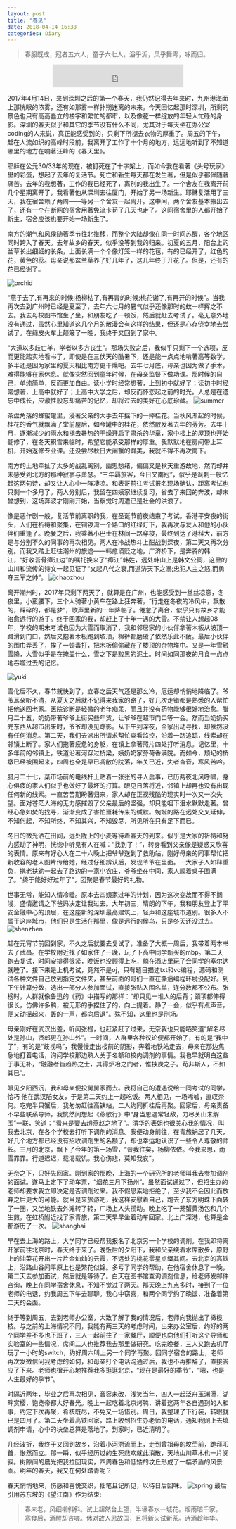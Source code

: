 ```yaml
---
layout: post
title: "春见"
date: 2018-04-14 16:38
categories: Diary
---
```


> 春服既成，冠者五六人，童子六七人，浴乎沂，风乎舞雩，咏而归。

<center>
<iframe frameborder="no" border="0" marginwidth="0" marginheigh
t="0" width="298" height="52" src="https://music.163.com/outchain/player?type=2&amp;id=26111688&amp;auto=1&amp;height=32"> </iframe>
</center>

2017年4月14日，来到深圳之后的第一个春天，我仍然记得去年来时，九州港海面上那恍眼的浓雾，还有如那雾一样扑朔迷离的未来。今天回忆起那时深圳，所剩的景色也只有高高矗立的楼宇和繁忙的都市，以及像花一样绽放的年轻人忙碌的身影。深圳的春天似乎和其它的季节没有什么不同，尤其对于每天坐在办公室coding的人来说，真正能感受到的，只剩下所褪去衣物的厚重了。周五的下午，赶在人流如织的高峰时段前，我离开了工作了十个月的地方，远远地听到了不知道哪里的地方在响著汪峰的《春天里》。

耶稣在公元30/33年的现在，被钉死在了十字架上，而如今我在看著《头号玩家》里的彩蛋，想起了去年的复活节。死亡和新生每天都在发生著，但是似乎都伴随著痛苦。去年的我想著，工作的我已经死了，离别的我出生了。一个舍友在我离开前几个星期离开了，我看著他从深圳去往厦门，开始了另一场新生。耶稣复活用了三天，我在宿舍赖了两周——等另一个舍友一起离开。这中间，两个舍友基本搬出去了，还有一个在断网的宿舍用著免流卡苟了几天也走了。这间宿舍里的人都开始了新生，宿舍应该也要开始一场新生了。

南方的潮气和风侯随著季节往北推移，而整个大陆却像在同一时间苏醒，各个地区同时跨入了春天。去年故乡的春天，似乎没等到我的归来。初夏的五月，阳台上的兰草长出细细的长条，上面长满一个个像灯笼一样的花苞，有的已经开了，红色的花，黄色的蕊。母亲说那盆兰草养了好几年了，这几年终于开花了。但是，还有的花已经谢了。

![orchid](../../../../assets/images/1572260304.jpg)

“燕子去了,有再来的时候;杨柳枯了,有再青的时候;桃花谢了,有再开的时候”。当我再次去到广州时已经是夏至了，去年六七月的暑气似乎还像那时的蚊一样挥之不去。我去母校图书馆坐了坐，和朋友吃了一顿饭，然后就赶去考试了。毫无意外地没有通过，虽然心里知道这几个月的散漫会有这样的结果，但还是心存侥幸地去尝试了。在绿皮火车上颠簸了一晚，我终于又回到了家中。

“大道以多歧亡羊，学者以多方丧生”。那场失败之后，我似乎只剩下一个选项，反而更能踏实地看书了，即使是在三伏天的酷暑下，还是能一点点地啃著高等数学，多半还是因为家里的夏天相比南方更干燥吧。去年七月底，母亲也因为做了手术，难得能够在家休息。就像突然回到童年时候，在母亲监督下做功课。那时候的自己，单纯简单，反而更加自由。读小学时经常想著，上到初中就好了；读初中时经常想著，上高中就好了；上高中大学之后，却反而怀恋起之前的时光。人总是在遗忘中成长，应激性般忘却痛苦的记忆，却将过去的美好在心底珍藏。
![summer](../../../../assets/images/IMG_1648.JPG)

茶盘角落的蜂蜜罐里，浸著父亲的大手去年摇下的一捧桂花。当秋风渐起的时候，桂花的香气就飘满了堂前屋后，如今罐中的桂花，依然散发著去年的芬芳。去年十月，逐渐减少的雨水和褪去暑热的干燥开启了肃杀的华章，家中楼上的屋顶也开始翻修了，在冬天积雪来临时，希望它能承受那样的厚重。我默默地在房间带上耳机，开始返修专业课。还没尝尽秋日大闸蟹的鲜美，我就不得不再次南下。

南方的土地牵扯了太多的战乱离别，幽思愁绪，偏偏又是秋天重游故地，然而却并未感受到北方的那种寂寥与萧瑟。“三年羁旅客，今日又南冠”，似乎是讽刺一般忆起这两句诗，却又让人心中一阵凄凉。和表哥前往考试报名现场确认，距离考试也只剩一个多月了。两人分别后，我留在四姨家继续复习，省去了来回的奔波，却未曾想到，这场奔波才刚刚开始，当察觉时周遭已是社会的洪浪了。

像是恶作剧一般，复活节前离职的我，在圣诞节前夜结束了考试。香港平安夜的街头，人们在祈祷和聚集，在铜锣湾一个路口的红绿灯下，我再次与友人和他的小伙伴们重逢了。晚餐之后，我乘著小巴士在林间一路穿梭，最终到达了港科大，前方是与分别不久的同事的再次相见。两人在冷战热斗上酣战到深夜，第二天又再次分别。而我又踏上赶往潮州的旅途——韩愈谪贬之地，广济桥下，是奔腾的韩江，“好收吾骨瘴江边”的嘱托换来了“瘴江”韩姓，远处韩山上是韩文公祠，这里的山川和流传的诗文一起见证了“文起八代之衰,而道济天下之溺;忠犯人主之怒,而勇夺三军之帅”。
![chaozhou](../../../../assets/images/IMG_9349.JPG)

离开潮州时，2017年只剩下两天了，就算是在广州，也能感受到一丝丝凉意，冬夜里，小蛮腰下，三个人骑著小黄车在路上狂奔著，“行走在冬夜的冷风中，飘散的，踩碎的，都是梦”，歌声里新的一年降临了。倦怠了离合，似乎只有故乡才能治愈远行的游子。终于回家的我，却赶上了十年一遇的大雪。不禁让人想起08年，学校的期末考试也因为大雪而取消了，我和邻居家的小伙伴拿著木板从坡顶一路滑到门口，然后又抱著木板跑到坡顶，棉裤都磨破了依然乐此不疲。最后小伙伴的围巾弄丢了，挨了一顿毒打，把木板偷偷藏在了楼顶的杂物堆中。又是一年雪融雪降，大雪似乎是在掩盖什么，雪之下是黢黑的泥土。时间如同那夜的月食一点点地吞噬过去的记忆。

![yuki](../../../../assets/images/IMG_9937.JPG)

雪化后不久，春节就快到了，立春之后天气还是那么冷，厄运却悄悄地降临了。爷爷耳朵听不清，从夏天之后就不记得来我家的路了，好几次走错都是熟悉的人帮忙把他送回老家。医院诊断是轻微的老年痴呆，而且并没有药物能够很好地治愈。腊月二十五，奶奶带著爷爷上街买些年货，让爷爷在超市门口等一会。然而当奶奶买完东西从超市出来时，爷爷却没见踪影。从下午到深夜，全家出动寻找，却依然没有任何消息。第二天，我们去派出所请求帮忙查看监控，沿着一路追踪，线索却在邻镇上断了。家人们拖著疲惫的身躯，在镇上拿著照片四处打听消息。记忆里，十多年前的邻镇上，铁道沿著河穿过桥梁，姨奶奶家旁荷香满院。而如今，颓圮的桥墩已经被围起来，四周也全是早已凋敝的院落，年关已近，失者杳音，寒风苦吟。

腊月二十七，菜市场前的电线杆上贴着一张张的寻人启事，已历两夜北风呼啸，身心俱疲的家人们似乎也做好了最坏的打算。眼见日落将近，邻镇上却再也没有出现任何新的线索。一直苦苦期盼著归来，家人却在正视残酷的现实时一次又一次失望。面对苍茫人海的无力感摧毁了父亲最后的坚强，却只能咽下泪水默默走著。曾经心急如焚的找寻，渐渐变成了害怕噩耗传来的缄默。蜿蜒的路在远处交叉延伸，不知何起，不知所终，不知其兴，不知毁尽，所见所在只有足下而已。

冬日的微光洒在田间，远处陇上的小麦等待着春天的到来。似乎是大家的祈祷和努力感动了神明，恍惚中听见有人在喊：“找到了！”，转身看到父亲像是疑惑又欣喜的表情。原来有好心人在二十六晚上把爷爷送到了救助站，刚好母亲的同事帮忙把新收容的老人图片传给她，经过仔细辨认后，发现爷爷在里面。一大家子人如释重负，携老扶幼一起去了路边的一家小农庄，爷爷坐在中间，家人顺着桌子围满了。“终于能好好过年了”，团聚是春节最好的礼物。

世事无常，能知人情冷暖。原本去四姨家过年的计划，因为这次变故而不得不搁浅，盛情邀请之下爸妈决定让我过去。大年初三，晴朗的下午，我和朋友登上了平安金融中心的顶层，在这座新的深圳最高建筑上，轻声和这座城市道别。很多人不属于这座城市，他们只是生活在那里，像是远行的候鸟，只是冬天还没过去。
![shenzhen](../../../../assets/images/IMG_1092.JPG)

赶在元宵节前回到家，不久之后就要去复试了，准备了大概一周后，我带着两本书去了武昌。在学校附近找了如家住了一晚，玩了下高中同学新买的mbp。第二天跑去复试，时间安排得很紧，晚饭也没顾得上吃，躺在酒店里玩了会同学的塞尔达就睡了。接下来是上机考试，竟然不是oj，只有题目描述txt和vc编程，源码和测试各种文件自己放到指定文件夹，甚至前面的哥们一直在撕逼编程环境没配好。到下午计算分数，选出一部分人参加面试，直接张贴入围名单，连分数都不公布。张榜时，人群就像鲁迅的《药》中描写的那样：“却只见一堆人的后背；颈项都伸得很长，仿佛许多鸭，被无形的手捏住了的，向上提着。静了一会，似乎有点声音，便又动摇起来，轰的一声，都向后退”。殊不知，这里也是刑场。

母亲刚好在武汉出差，听闻张榜，也赶紧赶了过来，无奈我也只能哂笑道“解名尽处是孙山，贤郎更在孙山外”。一时间，人群里各种议论便都开始了，有的是“我中了”，有的是“歧视吗”，我慢慢走出楼前的阴影，奔着地铁站走去，母亲在那边焦急地打着电话，询问学校那边熟人关于名额和校内调剂的事情。我也早就明白这些于事无补，“融融者皆趋热之士，其得炉冶之门者，惟挟炭之子。苟非斯人，不如其已”。

眼见夕阳西沉，我和母亲便投舅舅家而去。我将自己的遭遇说给一同考试的同学，恰巧
他在武汉陪女友，于是第二天约上一起吃饭。两人相见，一场唏嘘，直叹奈何。吃完半只蟹后，我匆匆赶往高铁站，二人约同折桂后再聚。回家后，母亲责备不早些联系导师，我恍然间想起《燕歌行》中“身当恩遇常轻敌，力尽关山未解围”一联，笑道：“看来是要去趟燕赵之地了”。清华的表姐也很关心我的情况，叫我去北京，在各个学校去打听下调剂的消息。我便动身前往，在青旅蜗居了几天，好几个地方都已经没有招收调剂生的名额了，却也幸运地认识了一些令人尊敬的师长。三月的北京，飘下了今年的第一场雪，“昔我往矣，杨柳依依。今我来思，雨雪霏霏。行道迟迟，载渴载饥。我心伤悲，莫知我哀”。

无奈之下，只好先回家。刚到家的那晚，上海的一个研究所的老师叫我去参加调剂的面试。遂马上定下了动车票，“烟花三月下扬州”。虽然面试通过了，但招生办的老师却要求我立即决定是否调剂过来。我不假思索地拒绝了，至少我不会因此而放弃之后更大的可能。就当是来旅游吧，我这样安慰着自己，跑去了东方明珠下面转了一圈，又坐地铁去外滩转了转，广场上人头攒动。晚上吃了一笼蟹黄汤包和几个生煎，在虹桥附近找了家青旅，第二天早早坐着动车回家。北上广深港，也算是全都游历了一次。
![shanghai](../../../../assets/images/IMG_1438.JPG)

早在去上海的路上，大学同学已经帮我报名了北京另一个学校的调剂。在我即将离开家前往北京时，春天终于来了。晚饭后的夕阳下，我和父亲绕着水库散步，原野上的油菜花开出一片片金灿灿的云霞，不远处的桃花零星点缀其间。去北京的高铁上，沿路山谷间平原上也是繁花似锦。多亏了同学的帮助，在他宿舍休息了一晚，第二天去参加面试，然后就是等待了。白天在图书馆查询调剂信息，给老师发邮件咨询，晚上在同学宿舍休息，不知不觉过了两天。那天晚上九点多时，接到了一位老师的电话，约我周五下午去聊聊。我心中窃喜，和两个同学约了晚饭，准备着第二天的会面。

终于等到周五，去到老师办公室，大致了解了我的情况后，老师向我抛出了橄榄枝。与之前的上海情况不同，我能有两三天的考虑时间，出来办公室后，约好的两个同学差不多也下班了，三人一起前往了一家餐厅，顺便也向他们打听这个导师和实验室的一些情况，席间二人也推荐我去那里做研究。吃完晚餐，三人又跑去机厅玩了一小时的switch，约好周六叫上另一个同学再聚。回同学宿舍的路上，老师再次发微信问我考虑的如何，和母亲打个电话沟通过后，我也不再推辞了，直接答应了下来。老师也很开心地推荐我多逛逛北京，“现在是最好的季节”，“嗯，也是人生最好的季节”。

时隔近两年，毕业之后再次相见，音容未改，浅笑当年，四人一起泛舟玉渊潭，湖畔赏樱，饱览帝都大好春光。晚上一起吃着北京烤鸭，讲着这两年各自遇到的人和事，约定下次再聚，肴核既尽，不免又一场惜别。周日，我整理了下行装，转眼就已是四月了。第二天坐着高铁回家，路上收到招生办老师的电话，通知我网上去填调剂申请，心中的块垒总算是落地了。到家时，已近清明了。

几经波折，我终于又回到故乡，沿着小河溯流而上，走到曾祖母的坟茔前，跪拜叩首，怅然而立。那一瞬，似乎经历过的生死悲欢就此消散，天地山川草木也一片阒寂。树隙间的晨光把我拉回现实，四周春色和低矮的坟丘形成了一幅矛盾的风景画。明年的春天，我又在何处踏青呢？

春天悄悄地来，伤感和喜悦交织，拙笔且记所见，以待日后回味。
![spring](../../../../assets/images/IMG_1468.JPG)
最后引用苏东坡的《望江南》作为结束:

> 春未老，风细柳斜斜。试上超然台上望，半壕春水一城花。烟雨暗千家。
寒食后，酒醒却咨嗟。休对故人思故国，且将新火试新茶。诗酒趁年华。
